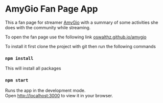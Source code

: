 # AmyGio Fan Page App

This a fan page for streamer [AmyGio](https://twitch.tv/amygio) with a summary of some activities she does with the community while streaming.

To open the fan page use the following link [oswalthz.github.io/amygio](https://oswalthz.github.io/amygio)

To install it first clone the project with git then run the following commands

### `npm install`

This will install all packages

### `npm start`

Runs the app in the development mode.\
Open [http://localhost:3000](http://localhost:3000) to view it in your browser.
